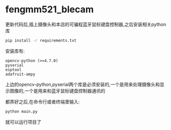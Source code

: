 # fengmm521_blecam
 
更新代码后,插上摄像头和本店的可骗程蓝牙鼠标键盘控制器,之后安装相关python库

``` bash
pip install -r requirements.txt
```
安装库有:

    opencv-python (>=4.7.0)
    pyserial
    esptool
    adafruit-ampy

上边的opencv-python,pyserial两个库是必须安装的,一个是用来处理摄像头和显示图像的,一个是用来和蓝牙鼠标键盘控制器通讯的

都弄好之后,在命令行或者终端里输入:
``` Python
python main.py
```
就可以运行项目了